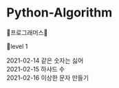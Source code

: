 # Python-Algorithm

📖프로그래머스📖

🐤level 1

2021-02-14 같은 숫자는 싫어<br>
2021-02-15 하샤드 수<br>
2021-02-16 이상한 문자 만들기
